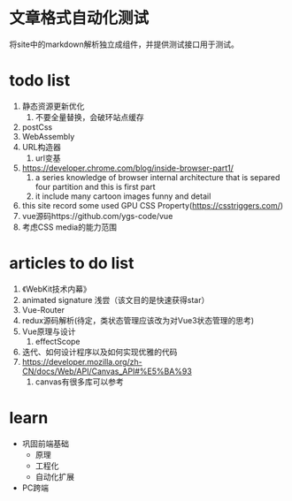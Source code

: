 # 文章格式自动化测试
将site中的markdown解析独立成组件，并提供测试接口用于测试。
# todo list
1. 静态资源更新优化
    1. 不要全量替换，会破环站点缓存
2. postCss
3. WebAssembly
4. URL构造器
    1. url变基
5. https://developer.chrome.com/blog/inside-browser-part1/
    1. a series knowledge of browser internal architecture that is separed four partition and this is first part
    2. it include many cartoon images funny and detail
6. this site record some used GPU CSS Property(https://csstriggers.com/)
7. vue源码https://github.com/ygs-code/vue
8. 考虑CSS media的能力范围

# articles to do list
1. 《WebKit技术内幕》
2. animated signature 浅尝（该文目的是快速获得star）
3. Vue-Router
4. redux源码解析(待定，类状态管理应该改为对Vue3状态管理的思考)
5. Vue原理与设计
    1. effectScope
6. 迭代、如何设计程序以及如何实现优雅的代码
7. https://developer.mozilla.org/zh-CN/docs/Web/API/Canvas_API#%E5%BA%93
    1. canvas有很多库可以参考

# learn

- 巩固前端基础
    - 原理
    - 工程化
    - 自动化扩展
- PC跨端